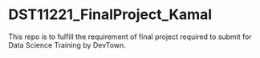 # DST11221_FinalProject_Kamal
This repo is to fulfill the requirement of final project required to submit for Data Science Training by DevTown.
